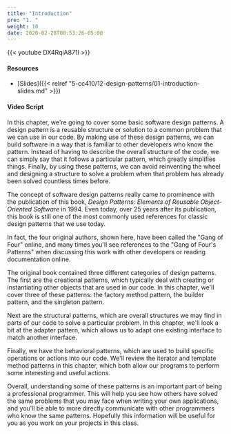 ```yaml
---
title: "Introduction"
pre: "1. "
weight: 10
date: 2020-02-28T00:53:26-05:00
---
```


{{< youtube DX4RqiA871I >}}

#### Resources

* [Slides]({{< relref "5-cc410/12-design-patterns/01-introduction-slides.md" >}})

#### Video Script

In this chapter, we're going to cover some basic software design patterns. A design pattern is a reusable structure or solution to a common problem that we can use in our code. By making use of these design patterns, we can build software in a way that is familiar to other developers who know the pattern. Instead of having to describe the overall structure of the code, we can simply say that it follows a particular pattern, which greatly simplifies things. Finally, by using these patterns, we can avoid reinventing the wheel and designing a structure to solve a problem when that problem has already been solved countless times before.

The concept of software design patterns really came to prominence with the publication of this book, _Design Patterns: Elements of Reusable Object-Oriented Software_ in 1994. Even today, over 25 years after its publication, this book is still one of the most commonly used references for classic design patterns that we use today.

In fact, the four original authors, shown here, have been called the "Gang of Four" online, and many times you'll see references to the "Gang of Four's Patterns" when discussing this work with other developers or reading documentation online.

The original book contained three different categories of design patterns. The first are the creational patterns, which typically deal with creating or instantiating other objects that are used in our code. In this chapter, we'll cover three of these patterns: the factory method pattern, the builder pattern, and the singleton pattern. 

Next are the structural patterns, which are overall structures we may find in parts of our code to solve a particular problem. In this chapter, we'll look a bit at the adapter pattern, which allows us to adapt one existing interface to match another interface.

Finally, we have the behavioral patterns, which are used to build specific operations or actions into our code. We'll review the iterator and template method patterns in this chapter, which both allow our programs to perform some interesting and useful actions.

Overall, understanding some of these patterns is an important part of being a professional programmer. This will help you see how others have solved the same problems that you may face when writing your own applications, and you'll be able to more directly communicate with other programmers who know the same patterns. Hopefully this information will be useful for you as you work on your projects in this class.